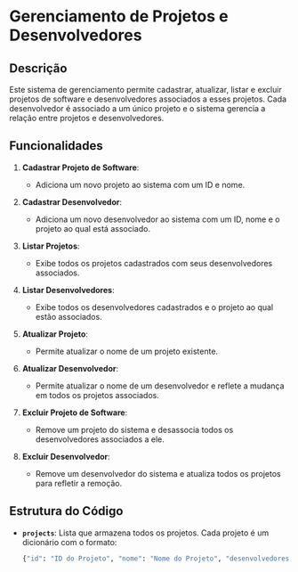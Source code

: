 # Gerenciamento de Projetos e Desenvolvedores

## Descrição

Este sistema de gerenciamento permite cadastrar, atualizar, listar e excluir projetos de software e desenvolvedores associados a esses projetos. Cada desenvolvedor é associado a um único projeto e o sistema gerencia a relação entre projetos e desenvolvedores.

## Funcionalidades

1. **Cadastrar Projeto de Software**:
   - Adiciona um novo projeto ao sistema com um ID e nome.
   
2. **Cadastrar Desenvolvedor**:
   - Adiciona um novo desenvolvedor ao sistema com um ID, nome e o projeto ao qual está associado.
   
3. **Listar Projetos**:
   - Exibe todos os projetos cadastrados com seus desenvolvedores associados.

4. **Listar Desenvolvedores**:
   - Exibe todos os desenvolvedores cadastrados e o projeto ao qual estão associados.
   
5. **Atualizar Projeto**:
   - Permite atualizar o nome de um projeto existente.

6. **Atualizar Desenvolvedor**:
   - Permite atualizar o nome de um desenvolvedor e reflete a mudança em todos os projetos associados.

7. **Excluir Projeto de Software**:
   - Remove um projeto do sistema e desassocia todos os desenvolvedores associados a ele.

8. **Excluir Desenvolvedor**:
   - Remove um desenvolvedor do sistema e atualiza todos os projetos para refletir a remoção.

## Estrutura do Código

- **`projects`**: Lista que armazena todos os projetos. Cada projeto é um dicionário com o formato:
  ```python
  {"id": "ID do Projeto", "nome": "Nome do Projeto", "desenvolvedores": [lista de desenvolvedores]}
